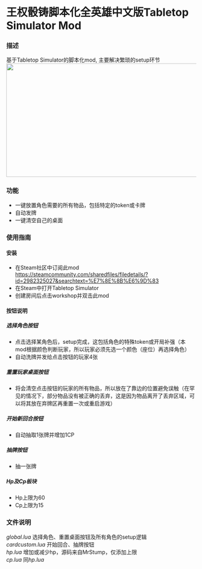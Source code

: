 # 王权骰铸脚本化全英雄中文版Tabletop Simulator Mod
### 描述
基于Tabletop Simulator的脚本化mod, 主要解决繁琐的setup环节
<img src="https://github.com/Spec-DY/DiceofThrone-Tabletopsimulator-Mod/assets/125960879/e42429eb-c4e8-4fc7-ba06-04d5744303c3" width="600" height="300">


### 功能
 - 一键放置角色需要的所有物品，包括特定的token或卡牌
 - 自动发牌
 - 一键清空自己的桌面


### 使用指南
#### 安装
- 在Steam社区中订阅此mod<br>
https://steamcommunity.com/sharedfiles/filedetails/?id=2982325027&searchtext=%E7%8E%8B%E6%9D%83<br>
- 在Steam中打开Tabletop Simulator<br>
- 创建房间后点击workshop并双击此mod<br>

#### 按钮说明

##### 选择角色按钮
 - 点击选择某角色后，setup完成，这包括角色的特殊token或开局补强（本mod根据颜色判断玩家，所以玩家必须先选一个颜色（座位）再选择角色）
 - 自动洗牌并发给点击按钮的玩家4张
##### 重置玩家桌面按钮
 - 将会清空点击按钮的玩家的所有物品，所以放在了靠边的位置避免误触（在罕见的情况下，部分物品没有被正确的丢弃，这是因为物品离开了丢弃区域，可以将其放在弃牌区再重置一次或重启游戏）
##### 开始新回合按钮
 - 自动抽取1张牌并增加1CP
##### 抽牌按钮
 - 抽一张牌
##### Hp及Cp板块
 - Hp上限为60
 - Cp上限为15

### 文件说明
*global.lua* 选择角色、重置桌面按钮及所有角色的setup逻辑<br>
*cardcustom.lua* 开始回合、抽牌按钮<br>
*hp.lua* 增加或减少hp，源码来自MrStump，仅添加上限<br>
*cp.lua* 同*hp.lua*



